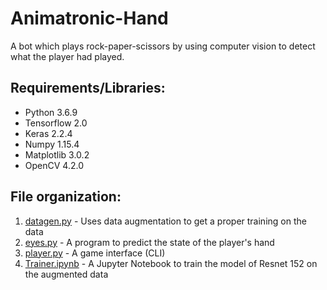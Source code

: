 # Animatronic-Hand
A bot which plays rock-paper-scissors by using computer vision to detect what the player had played.

## Requirements/Libraries:
* Python 3.6.9
* Tensorflow 2.0
* Keras 2.2.4
* Numpy 1.15.4
* Matplotlib 3.0.2
* OpenCV 4.2.0

## File organization:
1. [datagen.py](https://github.com/sagnik106/Animatronic-Hand/blob/master/datagen.py) - Uses data augmentation to get a proper training on the data
1. [eyes.py](https://github.com/sagnik106/Animatronic-Hand/blob/master/eyes.py) - A program to predict the state of the player's hand
1. [player.py](https://github.com/sagnik106/Animatronic-Hand/blob/master/player.py) - A game interface (CLI)
1. [Trainer.ipynb](https://github.com/sagnik106/Animatronic-Hand/blob/master/Trainer.ipynb) - A Jupyter Notebook to train the model of Resnet 152 on the augmented data
